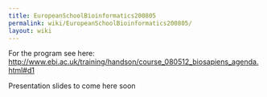 ```yaml
---
title: EuropeanSchoolBioinformatics200805
permalink: wiki/EuropeanSchoolBioinformatics200805/
layout: wiki
---
```


For the program see here:
[<http://www.ebi.ac.uk/training/handson/course_080512_biosapiens_agenda.html#d1>](http://www.ebi.ac.uk/training/handson/course_080512_biosapiens_agenda.html#d1)

Presentation slides to come here soon
